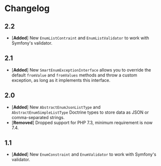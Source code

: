 # Changelog

## 2.2

* [**Added**] New `EnumListContraint` and `EnumListValidator` to work with Symfony's validator.

## 2.1

* [**Added**] New `SmartEnumExceptionInterface` allows you to override the default `fromValue` and `fromValues` methods and throw a custom exception, as long as it implements this interface.

## 2.0

* [**Added**] New `AbstractEnumJsonListType` and `AbstractEnumSimpleListType` Doctrine types to store data as JSON or comma-separated strings.
* [**Removed**] Dropped support for PHP 7.3, minimum requirement is now 7.4.

## 1.1

* [**Added**] New `EnumConstraint` and `EnumValidator` to work with Symfony's validator.

